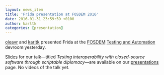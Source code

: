 ```yaml
---
layout: news_item
title: 'Frida presentation at FOSDEM 2016'
date: 2016-01-31 23:59:59 +0100
author: karltk
categories: [presentation]
---
```


[oleavr][] and [karltk][] presented Frida at the [FOSDEM][] [Testing and
Automation][] devroom yesterday.

[Slides][] for our talk&mdash;titled *Testing interoperability with
closed-source software through scriptable diplomacy*&mdash;are available
on our [presentations][] page. No videos of the talk yet.

[oleavr]: https://github.com/oleavr
[karltk]: https://github.com/karltk
[FOSDEM]: https://fosdem.org/2016
[Testing and Automation]: https://fosdem.org/2016/schedule/track/testing_and_automation/
[Slides]: /docs/presentations/fosdem-2016-testing-interoperability-with-closed-source-software-through-scriptable-diplomacy.pdf
[presentations]: /docs/presentations/
